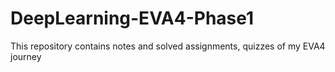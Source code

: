 # DeepLearning-EVA4-Phase1
This repository contains notes and solved assignments, quizzes of my EVA4 journey
